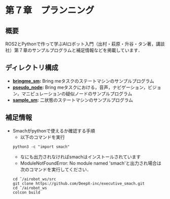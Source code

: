 # 第７章　プランニング
## 概要
ROS2とPythonで作って学ぶAIロボット入門（出村・萩原・升谷・タン著，講談社）第７章のサンプルプログラムと補足情報などを掲載しています．

## ディレクトリ構成

- **[bringme_sm](https://github.com/AI-Robot-Book/chapter7/tree/master/bringme_sm):** Bring meタスクのステートマシンのサンプルプログラム
- **[pseudo_node](https://github.com/AI-Robot-Book/chapter7/tree/master/pseudo_node):** Bring meタスクにおける，音声，ナビゲーション，ビジョン，マニピュレーションの疑似ノードのサンプルプログラム
- **[sample_sm](https://github.com/AI-Robot-Book/chapter7/tree/master/sample_sm):** 二状態のステートマシンのサンプルプログラム
   
## 補足情報
- Smachがpythonで使えるか確認する手順
   - 以下のコマンドを実行
   ```
   python3 -c "import smach"
   ```
   - なにも出力されなければsmachはインストールされています
   - ModuleNotFoundError: No module named 'smach'と出力され場合は次のコマンドを実行してください．
   ```
   cd ˜/airobot_ws/src
   git clone https://github.com/DeepX-inc/executive_smach.git
   cd ˜/airobot_ws
   colcon build
   ```
